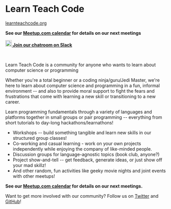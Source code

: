 # Learn Teach Code

[learnteachcode.org](https://learnteachcode.org/)

**See our [Meetup.com calendar](https://www.meetup.com/LearnTeachCode/) for details on our next meetings**

**[<img src="https://a.slack-edge.com/66f9/img/icons/ios-64.png" height="20"> Join our chatroom on Slack](https://learnteachcode.org/slack)**

<br/>

Learn Teach Code is a community for anyone who wants to learn about computer science or programming

Whether you're a total beginner or a coding ninja/guru/Jedi Master, we're here to learn about computer science and programming in a fun, informal environment -- and also to provide moral support to fight the fears and frustrations that come with learning a new skill or transitioning to a new career.

Learn programming fundamentals through a variety of languages and platforms together in small groups or pair programming -- everything from short tutorials to day-long hackathons/learnathons!

* Workshops -- build something tangible and learn new skills in our structured group classes!
* Co-working and casual learning - work on your own projects independently while enjoying the company of like-minded people.
* Discussion groups for language-agnostic topics (book club, anyone?)
* Project show-and-tell -- get feedback, generate ideas, or just show off your mad skillz!
* And other random, fun activities like geeky movie nights and joint events with other meetups!

**See our [Meetup.com calendar](https://www.meetup.com/LearnTeachCode/) for details on our next meetings.**

Want to get more involved with our community? Follow us on [Twitter](https://twitter.com/LearnToCodeLA) and [GitHub](https://github.com/learnteachcode)!
